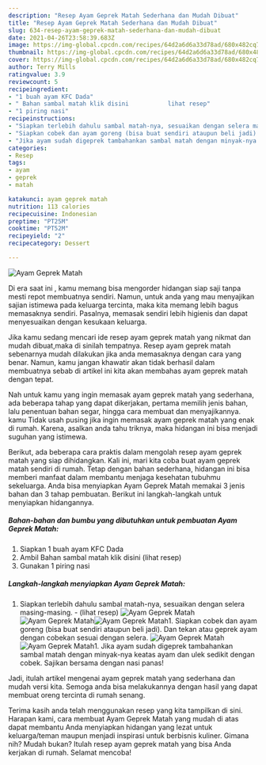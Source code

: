 ```yaml
---
description: "Resep Ayam Geprek Matah Sederhana dan Mudah Dibuat"
title: "Resep Ayam Geprek Matah Sederhana dan Mudah Dibuat"
slug: 634-resep-ayam-geprek-matah-sederhana-dan-mudah-dibuat
date: 2021-04-26T23:58:39.683Z
image: https://img-global.cpcdn.com/recipes/64d2a6d6a33d78ad/680x482cq70/ayam-geprek-matah-foto-resep-utama.jpg
thumbnail: https://img-global.cpcdn.com/recipes/64d2a6d6a33d78ad/680x482cq70/ayam-geprek-matah-foto-resep-utama.jpg
cover: https://img-global.cpcdn.com/recipes/64d2a6d6a33d78ad/680x482cq70/ayam-geprek-matah-foto-resep-utama.jpg
author: Terry Mills
ratingvalue: 3.9
reviewcount: 5
recipeingredient:
- "1 buah ayam KFC Dada"
- " Bahan sambal matah klik disini           lihat resep"
- "1 piring nasi"
recipeinstructions:
- "Siapkan terlebih dahulu sambal matah-nya, sesuaikan dengan selera masing-masing.           (lihat resep)"
- "Siapkan cobek dan ayam goreng (bisa buat sendiri ataupun beli jadi). Dan tekan atau geprek ayam dengan cobekan sesuai dengan selera."
- "Jika ayam sudah digeprek tambahankan sambal matah dengan minyak-nya keatas ayam dan ulek sedikit dengan cobek. Sajikan bersama dengan nasi panas!"
categories:
- Resep
tags:
- ayam
- geprek
- matah

katakunci: ayam geprek matah 
nutrition: 113 calories
recipecuisine: Indonesian
preptime: "PT25M"
cooktime: "PT52M"
recipeyield: "2"
recipecategory: Dessert

---
```



![Ayam Geprek Matah](https://img-global.cpcdn.com/recipes/64d2a6d6a33d78ad/680x482cq70/ayam-geprek-matah-foto-resep-utama.jpg)

Di era  saat ini , kamu memang bisa mengorder hidangan siap saji tanpa mesti repot membuatnya sendiri. Namun, untuk anda yang mau menyajikan sajian istimewa pada keluarga tercinta, maka kita memang lebih bagus memasaknya sendiri. Pasalnya, memasak sendiri lebih higienis dan dapat menyesuaikan dengan kesukaan keluarga.

Jika kamu sedang mencari ide resep ayam geprek matah yang nikmat dan mudah dibuat,maka di sinilah tempatnya. Resep ayam geprek matah  sebenarnya mudah dilakukan jika anda memasaknya dengan cara yang benar. Namun, kamu jangan khawatir akan tidak berhasil dalam membuatnya 
sebab di artikel ini kita akan membahas ayam geprek matah dengan tepat.  



Nah untuk kamu yang ingin memasak ayam geprek matah yang sederhana, ada beberapa tahap yang dapat dikerjakan, pertama memilih jenis bahan, lalu penentuan bahan segar, hingga cara membuat dan menyajikannya. kamu Tidak usah pusing jika ingin memasak ayam geprek matah yang enak di rumah. Karena, asalkan anda  tahu triknya, maka hidangan ini bisa menjadi suguhan yang istimewa.

Berikut, ada beberapa cara praktis  dalam mengolah resep ayam geprek matah yang siap dihidangkan. Kali ini, mari kita coba buat ayam geprek matah sendiri di rumah. Tetap dengan bahan sederhana, hidangan ini bisa memberi manfaat dalam membantu menjaga kesehatan tubuhmu sekeluarga. Anda bisa menyiapkan Ayam Geprek Matah memakai 3 jenis bahan dan 3 tahap pembuatan. Berikut ini langkah-langkah untuk menyiapkan hidangannya.

<!--inarticleads1-->

##### Bahan-bahan dan bumbu yang dibutuhkan untuk pembuatan Ayam Geprek Matah:

1. Siapkan 1 buah ayam KFC Dada
1. Ambil  Bahan sambal matah klik disini           (lihat resep)
1. Gunakan 1 piring nasi




<!--inarticleads2-->

##### Langkah-langkah menyiapkan Ayam Geprek Matah:

1. Siapkan terlebih dahulu sambal matah-nya, sesuaikan dengan selera masing-masing. -           (lihat resep)
<img src="https://img-global.cpcdn.com/steps/7d5937aa49a50567/160x128cq70/ayam-geprek-matah-langkah-memasak-1-foto.jpg" alt="Ayam Geprek Matah"><img src="https://img-global.cpcdn.com/steps/e6ae236829fc9234/160x128cq70/ayam-geprek-matah-langkah-memasak-1-foto.jpg" alt="Ayam Geprek Matah"><img src="https://img-global.cpcdn.com/steps/8f64adaad05216ee/160x128cq70/ayam-geprek-matah-langkah-memasak-1-foto.jpg" alt="Ayam Geprek Matah">1. Siapkan cobek dan ayam goreng (bisa buat sendiri ataupun beli jadi). Dan tekan atau geprek ayam dengan cobekan sesuai dengan selera.
<img src="https://img-global.cpcdn.com/steps/6153ef7895c2a1cc/160x128cq70/ayam-geprek-matah-langkah-memasak-2-foto.jpg" alt="Ayam Geprek Matah"><img src="https://img-global.cpcdn.com/steps/bcdb77e0eee76e8f/160x128cq70/ayam-geprek-matah-langkah-memasak-2-foto.jpg" alt="Ayam Geprek Matah">1. Jika ayam sudah digeprek tambahankan sambal matah dengan minyak-nya keatas ayam dan ulek sedikit dengan cobek. Sajikan bersama dengan nasi panas!




Jadi, itulah artikel mengenai  ayam geprek matah  yang sederhana dan mudah versi kita. Semoga anda bisa melakukannya dengan hasil yang dapat membuat oreng tercinta di rumah senang. 

Terima kasih anda telah menggunakan resep yang kita tampilkan di sini. Harapan kami, cara membuat  Ayam Geprek Matah yang mudah di atas dapat membantu Anda menyiapkan hidangan yang lezat untuk keluarga/teman maupun menjadi inspirasi untuk berbisnis kuliner. Gimana nih? Mudah bukan? Itulah resep ayam geprek matah yang bisa Anda kerjakan di rumah. Selamat mencoba!

